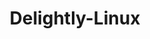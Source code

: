 ---
title: "Delightly-Linux"
url: "https://delightlylinux.wordpress.com/2014/05/30/produce-fancy-text-with-figlet/"
thumbnail: "figlets.jpg"
---